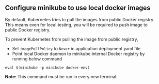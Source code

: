 ## Configure minikube to use local docker images
By default, Kubernetes tries to pull the images from public Docker registry. This means even for local testing, you will be required to push image to public Docker registry.

To prevent Kubernetes from pulling the image from public registry, 
- Set `imagePullPolicy` to `Never` in application deployment yaml file
- Point local Docker daemon to minikube internal Docker registry by running below command

```
eval $(minikube -p minikube docker-env)
```
**Note:** This command must be run in every new terminal.
